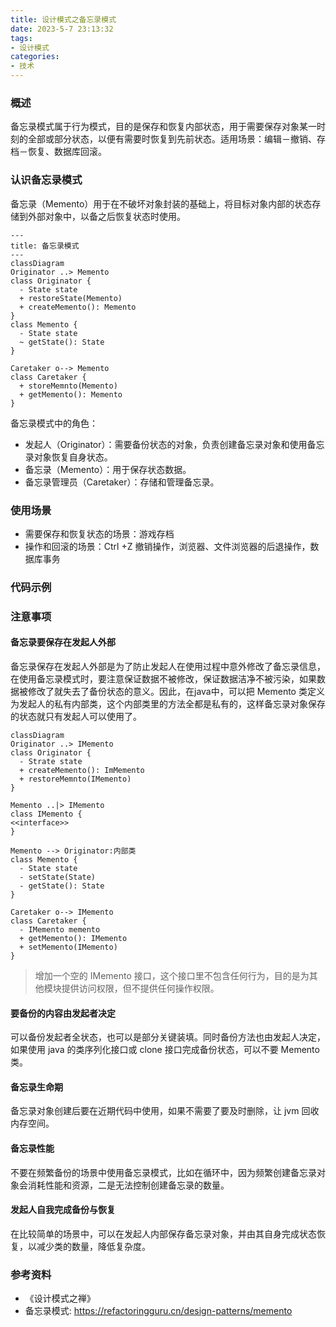 ```yaml
---
title: 设计模式之备忘录模式
date: 2023-5-7 23:13:32
tags:
- 设计模式
categories:
- 技术
---
```


### 概述

备忘录模式属于行为模式，目的是保存和恢复内部状态，用于需要保存对象某一时刻的全部或部分状态，以便有需要时恢复到先前状态。适用场景：编辑－撤销、存档－恢复、数据库回滚。

### 认识备忘录模式
备忘录（Memento）用于在不破坏对象封装的基础上，将目标对象内部的状态存储到外部对象中，以备之后恢复状态时使用。

```mermaid
---
title: 备忘录模式
---
classDiagram
Originator ..> Memento
class Originator {
  - State state
  + restoreState(Memento)
  + createMemento(): Memento
}
class Memento {
  - State state
  ~ getState(): State
}

Caretaker o--> Memento
class Caretaker {
  + storeMemnto(Memento)
  + getMemento(): Memento
}
```
备忘录模式中的角色：
- 发起人（Originator）：需要备份状态的对象，负责创建备忘录对象和使用备忘录对象恢复自身状态。
- 备忘录（Memento）：用于保存状态数据。
- 备忘录管理员（Caretaker）：存储和管理备忘录。

<!-- more -->

### 使用场景

- 需要保存和恢复状态的场景：游戏存档
- 操作和回滚的场景：Ctrl +Z 撤销操作，浏览器、文件浏览器的后退操作，数据库事务



### 代码示例



### 注意事项

#### 备忘录要保存在发起人外部

备忘录保存在发起人外部是为了防止发起人在使用过程中意外修改了备忘录信息，在使用备忘录模式时，要注意保证数据不被修改，保证数据洁净不被污染，如果数据被修改了就失去了备份状态的意义。因此，在java中，可以把 Memento 类定义为发起人的私有内部类，这个内部类里的方法全都是私有的，这样备忘录对象保存的状态就只有发起人可以使用了。

```mermaid
classDiagram
Originator ..> IMemento
class Originator {
  - Strate state
  + createMemento(): ImMemento
  + restoreMemnto(IMemento)
}

Memento ..|> IMemento
class IMemento {
<<interface>>
}

Memento --> Originator:内部类
class Memento {
  - State state
  - setState(State)
  - getState(): State
}

Caretaker o--> IMemento
class Caretaker {
  - IMemento memento
  + getMemento(): IMemento
  + setMemento(IMemento)
}
```

> 增加一个空的 IMemento 接口，这个接口里不包含任何行为，目的是为其他模块提供访问权限，但不提供任何操作权限。



#### 要备份的内容由发起者决定

可以备份发起者全状态，也可以是部分关键装填。同时备份方法也由发起人决定，如果使用 java 的类序列化接口或 clone 接口完成备份状态，可以不要 Memento类。



#### 备忘录生命期

备忘录对象创建后要在近期代码中使用，如果不需要了要及时删除，让 jvm 回收内存空间。



#### 备忘录性能

不要在频繁备份的场景中使用备忘录模式，比如在循环中，因为频繁创建备忘录对象会消耗性能和资源，二是无法控制创建备忘录的数量。



#### 发起人自我完成备份与恢复

在比较简单的场景中，可以在发起人内部保存备忘录对象，并由其自身完成状态恢复，以减少类的数量，降低复杂度。



### 参考资料

- 《设计模式之禅》
- 备忘录模式: <https://refactoringguru.cn/design-patterns/memento> 
